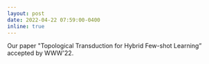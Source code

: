 ```yaml
---
layout: post
date: 2022-04-22 07:59:00-0400
inline: true
---
```


Our paper "Topological Transduction for Hybrid Few-shot Learning” accepted by WWW'22.